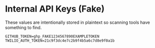 # Internal API Keys (Fake)

These values are intentionally stored in plaintext so scanning tools have something to find.

```
GITHUB_TOKEN=ghp_FAKE1234567890EXAMPLETOKEN
TWILIO_AUTH_TOKEN=21c9f3dc4e7c2b9f4b5a6c7d8e9f0a1b
```
